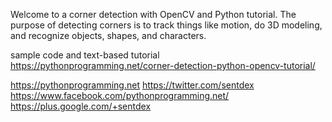 Welcome to a corner detection with OpenCV and Python tutorial. The purpose of detecting corners is to track things like motion, do 3D modeling, and recognize objects, shapes, and characters.

sample code and text-based tutorial https://pythonprogramming.net/corner-detection-python-opencv-tutorial/

https://pythonprogramming.net
https://twitter.com/sentdex
https://www.facebook.com/pythonprogramming.net/
https://plus.google.com/+sentdex